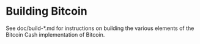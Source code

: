 Building Bitcoin
================

See doc/build-*.md for instructions on building the various
elements of the Bitcoin Cash implementation of Bitcoin.
